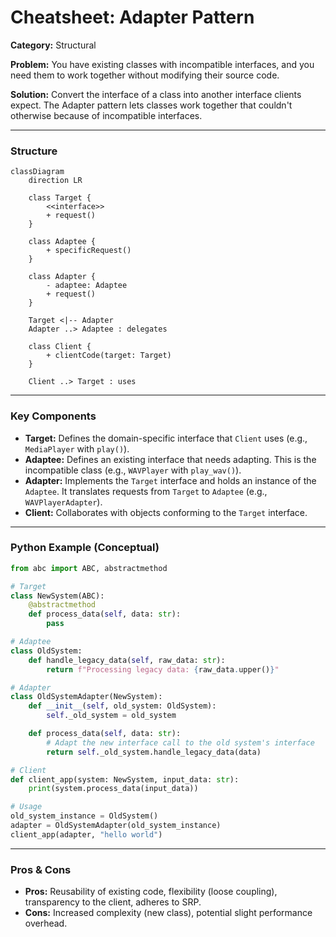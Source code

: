 
# Cheatsheet: Adapter Pattern

**Category:** Structural

**Problem:** You have existing classes with incompatible interfaces, and you need them to work together without modifying their source code.

**Solution:** Convert the interface of a class into another interface clients expect. The Adapter pattern lets classes work together that couldn't otherwise because of incompatible interfaces.

---

### Structure

```mermaid
classDiagram
    direction LR

    class Target {
        <<interface>>
        + request()
    }

    class Adaptee {
        + specificRequest()
    }

    class Adapter {
        - adaptee: Adaptee
        + request()
    }

    Target <|-- Adapter
    Adapter ..> Adaptee : delegates

    class Client {
        + clientCode(target: Target)
    }

    Client ..> Target : uses
```

---

### Key Components

-   **Target:** Defines the domain-specific interface that `Client` uses (e.g., `MediaPlayer` with `play()`).
-   **Adaptee:** Defines an existing interface that needs adapting. This is the incompatible class (e.g., `WAVPlayer` with `play_wav()`).
-   **Adapter:** Implements the `Target` interface and holds an instance of the `Adaptee`. It translates requests from `Target` to `Adaptee` (e.g., `WAVPlayerAdapter`).
-   **Client:** Collaborates with objects conforming to the `Target` interface.

---

### Python Example (Conceptual)

```python
from abc import ABC, abstractmethod

# Target
class NewSystem(ABC):
    @abstractmethod
    def process_data(self, data: str):
        pass

# Adaptee
class OldSystem:
    def handle_legacy_data(self, raw_data: str):
        return f"Processing legacy data: {raw_data.upper()}"

# Adapter
class OldSystemAdapter(NewSystem):
    def __init__(self, old_system: OldSystem):
        self._old_system = old_system

    def process_data(self, data: str):
        # Adapt the new interface call to the old system's interface
        return self._old_system.handle_legacy_data(data)

# Client
def client_app(system: NewSystem, input_data: str):
    print(system.process_data(input_data))

# Usage
old_system_instance = OldSystem()
adapter = OldSystemAdapter(old_system_instance)
client_app(adapter, "hello world")
```

---

### Pros & Cons

-   **Pros:** Reusability of existing code, flexibility (loose coupling), transparency to the client, adheres to SRP.
-   **Cons:** Increased complexity (new class), potential slight performance overhead.
